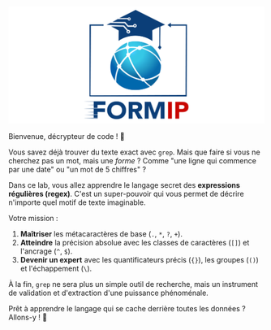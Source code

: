 ![Formip](../assets/formip_logo_padded.png)

Bienvenue, décrypteur de code ! 🔮

Vous savez déjà trouver du texte exact avec `grep`. Mais que faire si vous ne cherchez pas un mot, mais une *forme* ? Comme "une ligne qui commence par une date" ou "un mot de 5 chiffres" ?

Dans ce lab, vous allez apprendre le langage secret des **expressions régulières (regex)**. C'est un super-pouvoir qui vous permet de décrire n'importe quel motif de texte imaginable.

Votre mission :
1.  **Maîtriser** les métacaractères de base (`.`, `*`, `?`, `+`).
2.  **Atteindre** la précision absolue avec les classes de caractères (`[]`) et l'ancrage (`^`, `$`).
3.  **Devenir un expert** avec les quantificateurs précis (`{}`), les groupes (`()`) et l'échappement (`\`).

À la fin, `grep` ne sera plus un simple outil de recherche, mais un instrument de validation et d'extraction d'une puissance phénoménale.

Prêt à apprendre le langage qui se cache derrière toutes les données ? Allons-y ! 🚀
